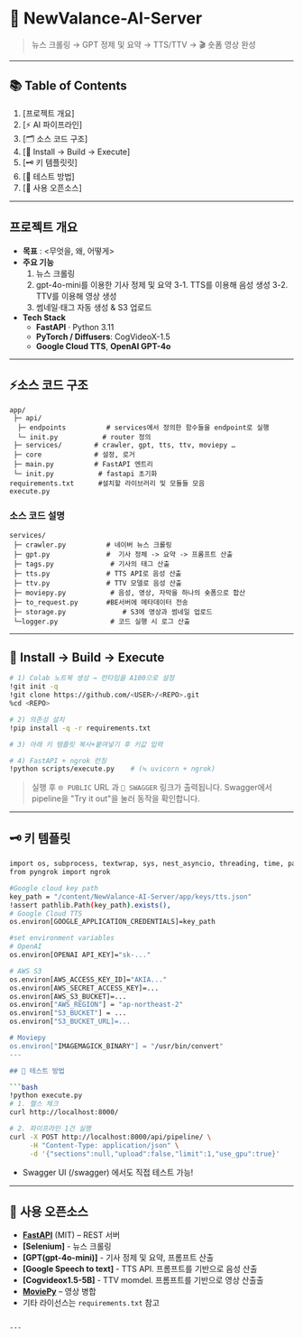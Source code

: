
# 📰 NewValance-AI-Server

> 뉴스 크롤링 → GPT 정제 및 요약 → TTS/TTV → 🎬 숏폼 영상 완성  

---

## 📚 Table of Contents
1. [프로젝트 개요]
2. [⚡ AI 파이프라인]
3. [🗂️ 소스 코드 구조]
4. [🔧 Install → Build → Execute]
5. [🗝️ 키 템플릿릿]
6. [🧪 테스트 방법]
7. [📝 사용 오픈소스]

---

## 프로젝트 개요
- **목표** : <무엇을, 왜, 어떻게>
- **주요 기능**
  1. 뉴스 크롤링
  2. gpt-4o-mini를 이용한 기사 정제 및 요약
  3-1. TTS를 이용해 음성 생성
  3-2. TTV를 이용해 영상 생성
  5. 썸네일·태그 자동 생성 & S3 업로드
- **Tech Stack**  
  - **FastAPI** · Python 3.11  
  - **PyTorch / Diffusers**: CogVideoX-1.5  
  - **Google Cloud TTS**, **OpenAI GPT-4o**

---

## ⚡소스 코드 구조
```
app/
 ├─ api/        
  ├─ endpoints          # services에서 정의한 함수들을 endpoint로 실행
  └─ init.py           # router 정의
 ├─ services/        # crawler, gpt, tts, ttv, moviepy …
 ├─ core             # 설정, 로거
 ├─ main.py          # FastAPI 엔트리
 └─ init.py           # fastapi 초기화
requirements.txt      #설치할 라이브러리 및 모듈들 모음
execute.py
```

### 소스 코드 설명 
```
services/
 ├─ crawler.py          # 네이버 뉴스 크롤링
 ├─ gpt.py              #  기사 정체 -> 요약 -> 프롬프트 산출
 ├─ tags.py              # 기사의 태그 산출
 ├─ tts.py              # TTS API로 음성 산출
 ├─ ttv.py              # TTV 모델로 음성 산출
 ├─ moviepy.py           # 음성, 영상, 자막을 하나의 숏폼으로 합산
 ├─ to_request.py       #BE서버에 메타데이터 전송
 ├─ storage.py              # S3에 영상과 썸네일 업로드
 └─logger.py             # 코드 실행 시 로그 산출
```




---

## 🔧 Install → Build → Execute

```bash
# 1) Colab 노트북 생성 → 런타임을 A100으로 설정
!git init -q
!git clone https://github.com/<USER>/<REPO>.git
%cd <REPO>

# 2) 의존성 설치
!pip install -q -r requirements.txt

# 3) 아래 키 템플릿 복사+붙여넣기 후 키값 입력

# 4) FastAPI + ngrok 런칭
!python scripts/execute.py    # (≒ uvicorn + ngrok)
```

> 실행 후 `🌐 PUBLIC` URL 과 `🔗 SWAGGER` 링크가 출력됩니다.
> Swagger에서 pipeline을 "Try it out"을 눌러 동작을 확인합니다. 

---

## 🗝️ 키 템플릿

```bash
import os, subprocess, textwrap, sys, nest_asyncio, threading, time, pathlib
from pyngrok import ngrok

#Google cloud key path
key_path = "/content/NewValance-AI-Server/app/keys/tts.json"
!assert pathlib.Path(key_path).exists(),
# Google Cloud TTS
os.environ[GOOGLE_APPLICATION_CREDENTIALS]=key_path

#set environment variables
# OpenAI
os.environ[OPENAI API_KEY]="sk-..."

# AWS S3
os.environ[AWS_ACCESS_KEY_ID]="AKIA..."
os.environ[AWS_SECRET_ACCESS_KEY]=...
os.environ[AWS_S3_BUCKET]=...
os.environ["AWS_REGION"] = "ap-northeast-2"
os.environ["S3_BUCKET"] = ...
os.environ["S3_BUCKET_URL]=...

# Moviepy
os.environ["IMAGEMAGICK_BINARY"] = "/usr/bin/convert"
---

## 🧪 테스트 방법

```bash
!python execute.py
# 1. 헬스 체크
curl http://localhost:8000/

# 2. 파이프라인 1건 실행
curl -X POST http://localhost:8000/api/pipeline/ \
     -H "Content-Type: application/json" \
     -d '{"sections":null,"upload":false,"limit":1,"use_gpu":true}'
```

* Swagger UI (/swagger) 에서도 직접 테스트 가능!

---


## 📝 사용 오픈소스

* **[FastAPI](https://github.com/tiangolo/fastapi)** (MIT) – REST 서버
* **[Selenium]** - 뉴스 크롤링
* **[GPT(gpt-4o-mini)]** - 기사 정제 및 요약, 프롬프트 산출
* **[Google Speech to text]** - TTS API. 프롬프트를 기반으로 음성 산출
* **[Cogvideox1.5-5B]** - TTV momdel. 프롬프트를 기반으로 영상 산출출
* **[MoviePy](https://github.com/Zulko/moviepy)** – 영상 병합
* 기타 라이선스는 `requirements.txt` 참고

````

---


